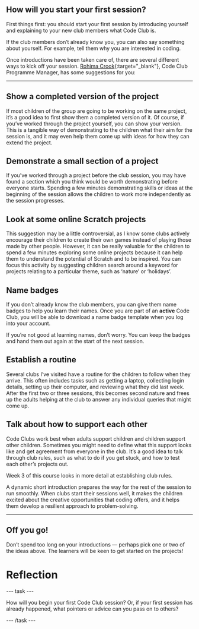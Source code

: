 ## How will you start your first session?

First things first: you should start your first session by introducing yourself and explaining to your new club members what Code Club is.

If the club members don’t already know you, you can also say something about yourself. For example, tell them why you are interested in coding.

Once introductions have been taken care of, there are several different ways to kick off your session.  [Rohima Crook](https://www.futurelearn.com/profiles/8462001){:target="_blank"}, Code Club Programme Manager, has some suggestions for you:

* * *


## Show a completed version of the project

If most children of the group are going to be working on the same project, it’s a good idea to first show them a completed version of it. Of course, if you’ve worked through the project yourself, you can show your version. This is a tangible way of demonstrating to the children what their aim for the session is, and it may even help them come up with ideas for how they can extend the project.

## Demonstrate a small section of a project

If you’ve worked through a project before the club session, you may have found a section which you think would be worth demonstrating before everyone starts. Spending a few minutes demonstrating skills or ideas at the beginning of the session allows the children to work more independently as the session progresses.

## Look at some online Scratch projects

This suggestion may be a little controversial, as I know some clubs actively encourage their children to create their own games instead of playing those made by other people. However, it can be really valuable for the children to spend a few minutes exploring some online projects because it can help them to understand the potential of Scratch and to be inspired. You can focus this activity by suggesting children search around a keyword for projects relating to a particular theme, such as ‘nature’ or ‘holidays’.

## Name badges

If you don’t already know the club members, you can give them name badges to help you learn their names. Once you are part of an **active** Code Club, you will be able to download a name badge template when you log into your account.

If you’re not good at learning names, don’t worry. You can keep the badges and hand them out again at the start of the next session.

## Establish a routine

Several clubs I’ve visited have a routine for the children to follow when they arrive. This often includes tasks such as getting a laptop, collecting login details, setting up their computer, and reviewing what they did last week. After the first two or three sessions, this becomes second nature and frees up the adults helping at the club to answer any individual queries that might come up.

## Talk about how to support each other

Code Clubs work best when adults support children and children support other children. Sometimes you might need to define what this support looks like and get agreement from everyone in the club. It’s a good idea to talk through club rules, such as what to do if you get stuck, and how to test each other’s projects out.

Week 3 of this course looks in more detail at establishing club rules.

A dynamic short introduction prepares the way for the rest of the session to run smoothly. When clubs start their sessions well, it makes the children excited about the creative opportunities that coding offers, and it helps them develop a resilient approach to problem-solving.

* * *

## Off you go!

Don’t spend too long on your introductions — perhaps pick one or two of the ideas above. The learners will be keen to get started on the projects!

# Reflection
--- task ---

How will you begin your first Code Club session? Or, if your first session has already happened, what pointers or advice can you pass on to others?

--- /task ---

